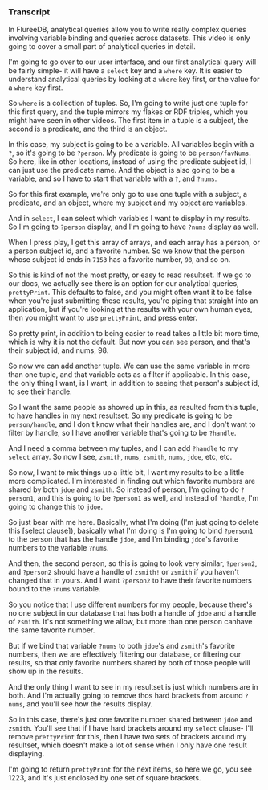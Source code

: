 ### Transcript

In FlureeDB, analytical queries allow you to write really complex queries involving
variable binding and queries across datasets. This video is only going to cover a small part of analytical queries in detail. 

I'm going to go over to our user interface, and our first analytical query will be fairly simple- it will have a `select` key and a `where` key. It is easier to understand analytical queries by looking at a `where` key first, or the value for a `where` key first. 

So `where` is a collection of tuples. So, I'm going to write just one tuple for this first query, and the tuple mirrors my flakes or RDF triples, which you might have seen in other videos. The first item in a tuple is a subject, the second is a predicate, and the third is an object. 

In this case, my subject is going to be a variable. All variables begin with a `?`, so it's going to be `?person`. My predicate is going to be `person/favNums`. So here, like in other locations, instead of using the predicate subject id, I can just use the predicate name. And the object is also going to be a variable, and so I have to start that variable with a `?`, and `?nums`. 

So for this first example, we're only go to use one tuple with a subject, a predicate, and an object, where my subject and my object are variables. 

And in `select`, I can select which variables I want to display in my results. So I'm going to `?person` display, and I'm going to have `?nums` display as well. 

When I press play, I get this array of arrays, and each array has a person, or a person subject id, and a favorite number. So we know that the person whose subject id ends in `7153` has a favorite number, `98`, and so on. 

So this is kind of not the most pretty, or easy to read resultset. If we go to our docs, we actually see there is an option for our analytical queries, `prettyPrint`. This defaults to false, and you might often want it to be false when you're just submitting these results, you're piping that straight into an application, but if you're looking at the results with your own human eyes, then you might want to use `prettyPrint`, and press enter. 

So pretty print, in addition to being easier to read takes a little bit more time, which is why it is not the default. But now you can see person, and that's their subject id, and nums, 98. 

So now we can add another tuple. We can use the same variable in more than one tuple, and that variable acts as a filter if applicable. In this case, the only thing I want, is I want, in addition to seeing that person's subject id, to see their handle. 

So I want the same people as showed up in this, as resulted from this tuple, to have handles in my next resultset. So my predicate is going to be `person/handle`, and I don't know what their handles are, and I don't want to filter by handle, so I have another variable that's going to be `?handle`. 

And I need a comma between my tuples, and I can add `?handle` to my `select` array. So now I see, `zsmith`, `nums`, `zsmith`, `nums`, `jdoe`, etc, etc.

So now, I want to mix things up a little bit, I want my results to be a little more complicated. I'm interested in finding out which favorite numbers are shared by both `jdoe` and `zsmith`. So instead of person, I'm going to do `?person1`, and this is going to be `?person1` as well, and instead of `?handle`, I'm going to change this to `jdoe`. 

So just bear with me here. Basically, what I'm doing (I'm just going to delete this [select clause]), basically what I'm doing is I'm going to bind `?person1` to the person that has the handle `jdoe`, and I'm binding `jdoe`'s favorite numbers to the variable `?nums`. 

And then, the second person, so this is going to look very similar, `?person2`, and `?person2` should have a handle of `zsmith!` or `zsmith` if you haven't changed that in yours. And I want `?person2` to have their favorite numbers bound to the `?nums` variable. 

So you notice that I use different numbers for my people, because there's no one subject in our database that has both a handle of `jdoe` and a handle of `zsmith`. It's not something we allow, but more than one person canhave the same favorite number. 

But if we bind that variable `?nums` to both `jdoe`'s and `zsmith`'s favorite numbers, then we are effectively filtering our database, or filtering our results, so that only favorite numbers shared by both of those people will show up in the results. 

And the only thing I want to see in my resultset is just which numbers are in both. And I'm actually going to remove thos hard brackets from around `?nums`, and you'll see how the results display. 

So in this case, there's just one favorite number shared between `jdoe` and `zsmith`. You'll see that if I have hard brackets around my `select` clause- I'll remove `prettyPrint` for this, then I have two sets of brackets around my resultset, which doesn't make a lot of sense when I only have one result displaying.

I'm going to return `prettyPrint` for the next items, so here we go, you see 1223, and it's just enclosed by one set of square brackets.


